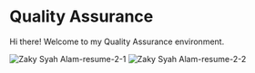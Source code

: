 # Quality Assurance
Hi there! Welcome to my Quality Assurance environment.

![Zaky Syah Alam-resume-2-1](https://github.com/zakysyahalam/QA/assets/66183876/2a4d0f02-fda5-42a1-b071-4e52c2d4abda)
![Zaky Syah Alam-resume-2-2](https://github.com/zakysyahalam/QA/assets/66183876/9ea78b42-982d-43e6-929c-9c01c879ef99)
